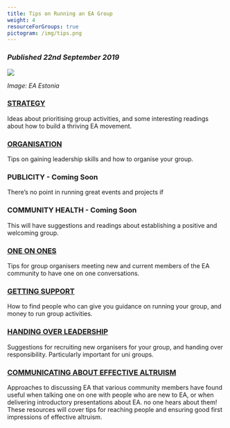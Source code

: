 ```yaml
---
title: Tips on Running an EA Group
weight: 4
resourceForGroups: true
pictogram: /img/tips.png
---
```

### _Published 22nd September 2019_

<p class="large_image_wrapper">
<img src="/img/tipseaestonia.jpg" />
</p>

_Image: EA Estonia_

### [STRATEGY](/tips/strategy/)

Ideas about prioritising group activities, and some interesting readings about how to build a thriving EA movement.

### [ORGANISATION](/tips/organisation/)

Tips on gaining leadership skills and how to organise your group.

### PUBLICITY - Coming Soon
There’s no point in running great events and projects if

### COMMUNITY HEALTH - Coming Soon

This will have suggestions and readings about establishing a positive and welcoming group.

### [ONE ON ONES](/tips/one-on-ones/)
Tips for group organisers meeting new and current members of the EA community to have one on one conversations.

### [GETTING SUPPORT](/tips/support/)
How to find people who can give you guidance on running your group, and money to run group activities.

### [HANDING OVER LEADERSHIP](/tips/handover/)
Suggestions for recruiting new organisers for your group, and handing over responsibility. Particularly important for uni groups.

### [COMMUNICATING ABOUT EFFECTIVE ALTRUISM](/learn/communicate-ea)
Approaches to discussing EA that various community members have found useful when talking one on one with people who are new to EA, or when delivering introductory presentations about EA.
no one hears about them! These resources will cover tips for reaching people and ensuring good first impressions of effective altruism.
